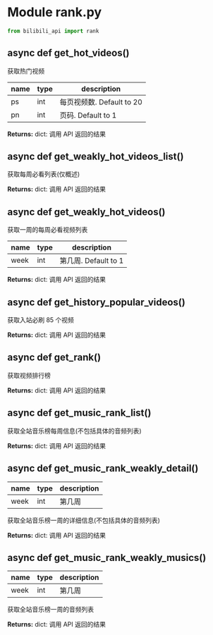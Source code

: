 # Module rank.py

```python
from bilibili_api import rank
```

## async def get_hot_videos()

获取热门视频

| name | type | description          |
|------| ---- |----------------------|
| ps   | int | 每页视频数. Default to 20 |
| pn   | int | 页码. Default to 1     |

**Returns:** dict: 调用 API 返回的结果

## async def get_weakly_hot_videos_list()

获取每周必看列表(仅概述)

**Returns:** dict: 调用 API 返回的结果

## async def get_weakly_hot_videos()

获取一周的每周必看视频列表

| name | type | description |
| ---- | ---- | ----------- |
| week | int | 第几周. Default to 1 |

**Returns:** dict: 调用 API 返回的结果

## async def get_history_popular_videos()

获取入站必刷 85 个视频

**Returns:** dict: 调用 API 返回的结果

## async def get_rank()

获取视频排行榜

**Returns:** dict: 调用 API 返回的结果

## async def get_music_rank_list()

获取全站音乐榜每周信息(不包括具体的音频列表)

**Returns:** dict: 调用 API 返回的结果

## async def get_music_rank_weakly_detail()

| name | type | description |
| - | - | - |
| week | int | 第几周 |

获取全站音乐榜一周的详细信息(不包括具体的音频列表)

**Returns:** dict: 调用 API 返回的结果

## async def get_music_rank_weakly_musics()

| name | type | description |
| - | - | - |
| week | int | 第几周 |

获取全站音乐榜一周的音频列表

**Returns:** dict: 调用 API 返回的结果
